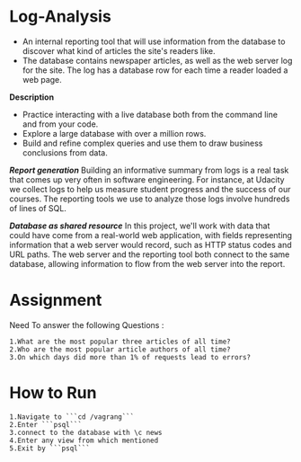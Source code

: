 # Log-Analysis
* An internal reporting tool that will use information from the database to discover what kind of articles the site's readers like.
* The database contains newspaper articles, as well as the web server log for the site. The log has a database row for each time a reader loaded a web page. 

**Description**
* Practice interacting with a live database both from the command line and from your code.
* Explore a large database with over a million rows.
* Build and refine complex queries and use them to draw business conclusions from data.

***Report generation***
Building an informative summary from logs is a real task that comes up very often in software engineering. For instance, at Udacity we collect logs to help us measure student progress and the success of our courses. The reporting tools we use to analyze those logs involve hundreds of lines of SQL.

***Database as shared resource***
In this project, we'll work with data that could have come from a real-world web application, with fields representing information that a web server would record, such as HTTP status codes and URL paths. The web server and the reporting tool both connect to the same database, allowing information to flow from the web server into the report.

# Assignment

Need To answer the following Questions :

    1.What are the most popular three articles of all time?
    2.Who are the most popular article authors of all time?
    3.On which days did more than 1% of requests lead to errors?

# How to Run
    1.Navigate to ```cd /vagrang```
    2.Enter ```psql```
    3.connect to the database with \c news
    4.Enter any view from which mentioned
    5.Exit by ```psql```
